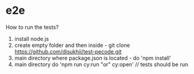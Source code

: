# e2e
How to run the tests?
1) install node.js
2) create empty folder and then inside - git clone https://github.com/disukhii/test-pecode.git
3) main directory where package.json is located - do 'npm install'
4) main directory do 'npm run cy:run "or" cy:open' // tests should be run